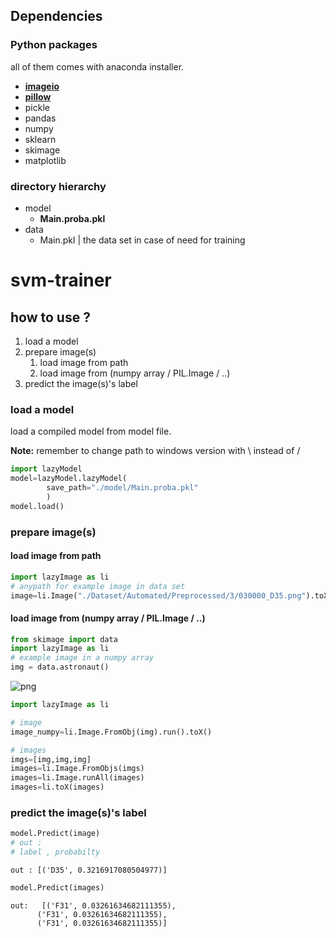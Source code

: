 ## Dependencies
  ### Python packages
  all of them comes with anaconda installer.
  * [**imageio**](https://anaconda.org/menpo/imageio)
  * [**pillow**](https://anaconda.org/anaconda/pillow)
  * pickle
  * pandas
  * numpy
  * sklearn
  * skimage
  * matplotlib

  ### directory hierarchy

  * model
      * **Main.proba.pkl**
  * data
      * Main.pkl | the data set in case of need for training


# svm-trainer
## how to use ?
1. load a model
2. prepare image(s)
	1. load image from path
	2. load image from (numpy array / PIL.Image / ..) 
3. predict the image(s)'s label


### load a model 
load a compiled model from model file.

**Note:** remember to change path to windows version with \ instead of /


```python
import lazyModel
model=lazyModel.lazyModel(
        save_path="./model/Main.proba.pkl"
        )
model.load()

```

### prepare image(s)

#### load image from path


```python
import lazyImage as li
# anypath for example image in data set
image=li.Image("./Dataset/Automated/Preprocessed/3/030000_D35.png").toX()
```

#### load image from (numpy array / PIL.Image / ..) 


```python
from skimage import data
import lazyImage as li
# example image in a numpy array 
img = data.astronaut()
```


   ![png](https://i.imgur.com/OoYfutH.png)



```python
import lazyImage as li

# image 
image_numpy=li.Image.FromObj(img).run().toX()

# images
imgs=[img,img,img]
images=li.Image.FromObjs(imgs)
images=li.Image.runAll(images)
images=li.toX(images)
```

### predict the image(s)'s label


```python
model.Predict(image)
# out :
# label , probabilty
```




    out : [('D35', 0.3216917080504977)]




```python
model.Predict(images)
```
    out:   [('F31', 0.03261634682111355),
          ('F31', 0.03261634682111355),
          ('F31', 0.03261634682111355)]


